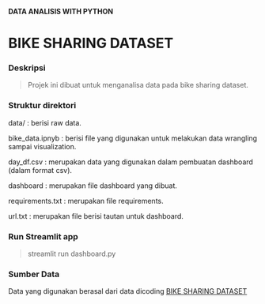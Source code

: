 **DATA ANALISIS WITH PYTHON**
# BIKE SHARING DATASET


### Deskripsi
> Projek ini dibuat untuk menganalisa data pada bike sharing dataset.


### Struktur direktori
  data/ : berisi raw data.
  
  bike_data.ipnyb : berisi file yang digunakan untuk melakukan data wrangling sampai visualization.
  
  day_df.csv : merupakan data yang digunakan dalam pembuatan dashboard (dalam format csv).
  
  dashboard : merupakan file dashboard yang dibuat.
  
  requirements.txt : merupakan file requirements.
  
  url.txt : merupakan file berisi tautan untuk dashboard.


### Run Streamlit app
>streamlit run dashboard.py

### Sumber Data
Data yang digunakan berasal dari data dicoding [BIKE SHARING DATASET](https://drive.google.com/file/d/1RaBmV6Q6FYWU4HWZs80Suqd7KQC34diQ/view)
